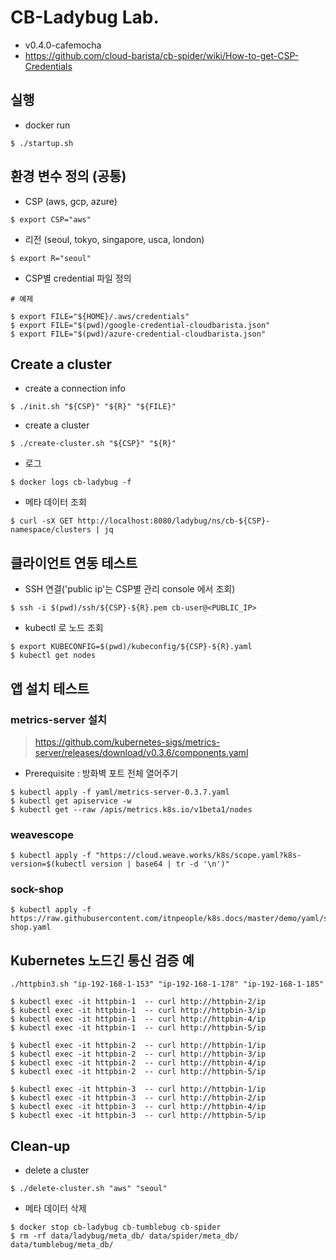 # CB-Ladybug Lab.
* v0.4.0-cafemocha
* https://github.com/cloud-barista/cb-spider/wiki/How-to-get-CSP-Credentials


## 실행

* docker run
```
$ ./startup.sh
```

## 환경 변수 정의 (공통)

* CSP (aws, gcp, azure)
```
$ export CSP="aws"
```

* 리전 (seoul, tokyo, singapore, usca, london)

```
$ export R="seoul"
```

* CSP별 credential 파일 정의

```
# 예제

$ export FILE="${HOME}/.aws/credentials"
$ export FILE="$(pwd)/google-credential-cloudbarista.json"
$ export FILE="$(pwd)/azure-credential-cloudbarista.json"
```

## Create a cluster


* create a connection info

```
$ ./init.sh "${CSP}" "${R}" "${FILE}"
```

* create a cluster

```
$ ./create-cluster.sh "${CSP}" "${R}"
```

* 로그

```
$ docker logs cb-ladybug -f
```

* 메타 데이터  조회
```
$ curl -sX GET http://localhost:8080/ladybug/ns/cb-${CSP}-namespace/clusters | jq
```


## 클라이언트 연동 테스트

* SSH 연결('public ip'는 CSP별 관리 console 에서 조회)

```
$ ssh -i $(pwd)/ssh/${CSP}-${R}.pem cb-user@<PUBLIC_IP>
```

* kubectl 로 노드 조회

```
$ export KUBECONFIG=$(pwd)/kubeconfig/${CSP}-${R}.yaml
$ kubectl get nodes
```

## 앱 설치 테스트

### metrics-server 설치
> https://github.com/kubernetes-sigs/metrics-server/releases/download/v0.3.6/components.yaml

* Prerequisite : 방화벽 포트 전체 열어주기
```
$ kubectl apply -f yaml/metrics-server-0.3.7.yaml
$ kubectl get apiservice -w
$ kubectl get --raw /apis/metrics.k8s.io/v1beta1/nodes
```


### weavescope

```
$ kubectl apply -f "https://cloud.weave.works/k8s/scope.yaml?k8s-version=$(kubectl version | base64 | tr -d '\n')"
```

### sock-shop

```
$ kubectl apply -f https://raw.githubusercontent.com/itnpeople/k8s.docs/master/demo/yaml/sock-shop.yaml
```

## Kubernetes 노드긴 통신 검증 예


```
./httpbin3.sh "ip-192-168-1-153" "ip-192-168-1-178" "ip-192-168-1-185"

$ kubectl exec -it httpbin-1  -- curl http://httpbin-2/ip
$ kubectl exec -it httpbin-1  -- curl http://httpbin-3/ip
$ kubectl exec -it httpbin-1  -- curl http://httpbin-4/ip
$ kubectl exec -it httpbin-1  -- curl http://httpbin-5/ip

$ kubectl exec -it httpbin-2  -- curl http://httpbin-1/ip
$ kubectl exec -it httpbin-2  -- curl http://httpbin-3/ip
$ kubectl exec -it httpbin-2  -- curl http://httpbin-4/ip
$ kubectl exec -it httpbin-2  -- curl http://httpbin-5/ip 

$ kubectl exec -it httpbin-3  -- curl http://httpbin-1/ip
$ kubectl exec -it httpbin-3  -- curl http://httpbin-2/ip
$ kubectl exec -it httpbin-3  -- curl http://httpbin-4/ip
$ kubectl exec -it httpbin-3  -- curl http://httpbin-5/ip
```


## Clean-up

* delete a cluster

```
$ ./delete-cluster.sh "aws" "seoul"
```

* 메타 데이터 삭제
```
$ docker stop cb-ladybug cb-tumblebug cb-spider
$ rm -rf data/ladybug/meta_db/ data/spider/meta_db/ data/tumblebug/meta_db/
```
